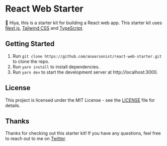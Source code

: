 # React Web Starter

👋 Hiya, this is a starter kit for building a React web app. This starter kit uses [Next.js](https://nextjs.org/), [Tailwind CSS](https://tailwindcss.com/) and [TypeScript](https://www.typescriptlang.org/).

## Getting Started

1. Run `git clone https://github.com/anaarsonist/react-web-starter.git` to clone the repo.
2. Run `yarn install` to install dependencies.
3. Run `yarn dev` to start the development server at http://localhost:3000.

## License

This project is licensed under the MIT License - see the [LICENSE](LICENSE) file for details.

## Thanks

Thanks for checking out this starter kit! If you have any questions, feel free to reach out to me on [Twitter](https://twitter.com/anaarsonist).
